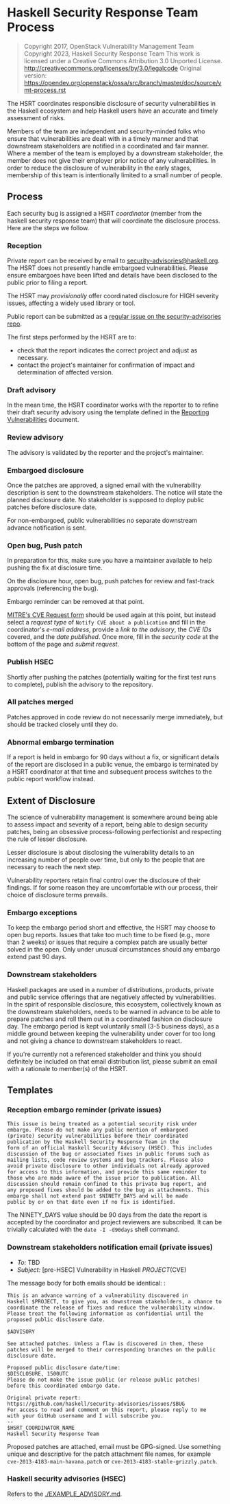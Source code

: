 # Haskell Security Response Team Process

> Copyright 2017, OpenStack Vulnerability Management Team
> Copyright 2023, Haskell Security Response Team
> This work is licensed under a Creative Commons Attribution 3.0 Unported License.
>   http://creativecommons.org/licenses/by/3.0/legalcode
> Original version: https://opendev.org/openstack/ossa/src/branch/master/doc/source/vmt-process.rst

The HSRT coordinates responsible disclosure of security vulnerabilities in
the Haskell ecosystem and help Haskell users have an accurate and timely
assessment of risks.

Members of the team are independent and security-minded folks who ensure
that vulnerabilities are dealt with in a timely manner and that
downstream stakeholders are notified in a coordinated and fair manner.
Where a member of the team is employed by a downstream stakeholder, the
member does not give their employer prior notice of any vulnerabilities.
In order to reduce the disclosure of vulnerability in the early stages,
membership of this team is intentionally limited to a small number of
people.

## Process

Each security bug is assigned a HSRT *coordinator* (member from the
haskell security response team) that will coordinate the
disclosure process. Here are the steps we follow.

### Reception

Private report can be received by email to [security-advisories@haskell.org](mailto:security-advisories@haskell.org).
The HSRT does not presently handle embargoed vulnerabilities.
Please ensure embargoes have been lifted and details have been disclosed to the public prior to filing a report.

The HSRT may *provisionally* offer coordinated disclosure for
HIGH severity issues, affecting a widely used library or tool.

Public report can be submitted as a [regular issue on the security-advisories repo](https://github.com/haskell/security-advisories/issues).

The first steps performed by the HSRT are to:

-   check that the report indicates the correct project and adjust as
    necessary.
-   contact the project's maintainer for confirmation
    of impact and determination of affected version.

### Draft advisory

In the mean time, the HSRT coordinator works with the reporter to
to refine their draft security advisory using the template defined
in the [Reporting Vulnerabilities](./CONTRIBUTING.md) document.

### Review advisory

The advisory is validated by the reporter and the project's maintainer.

### Embargoed disclosure

Once the patches are approved, a signed email
with the vulnerability description is sent to the downstream
stakeholders. The notice will state the planned disclosure date.
No stakeholder is supposed to deploy public patches before
disclosure date.

For non-embargoed, public vulnerabilities no separate downstream advance
notification is sent.

### Open bug, Push patch

In preparation for this, make sure you have a maintainer available to
help pushing the fix at disclosure time.

On the disclosure hour, open bug, push patches for review and
fast-track approvals (referencing the bug).

Embargo reminder can be removed at that point.

[MITRE's CVE Request form](https://cveform.mitre.org/) should be used
again at this point, but instead select a *request type* of
`Notify CVE about a publication` and fill in the coordinator's *e-mail
address*, provide a *link to the advisory*, the *CVE IDs* covered, and
the *date published*. Once more, fill in the
*security code* at the bottom of the page and *submit request*.

### Publish HSEC

Shortly after pushing the patches (potentially waiting for the first
test runs to complete), publish the advisory to the repository.

### All patches merged

Patches approved in code review do not necessarily merge immediately,
but should be tracked closely until they do.

### Abnormal embargo termination

If a report is held in embargo for 90 days without a fix, or significant
details of the report are disclosed in a public venue, the embargo is
terminated by a HSRT coordinator at that time and subsequent process
switches to the public report workflow instead.

## Extent of Disclosure

The science of vulnerability management is somewhere around being able
to assess impact and severity of a report, being able to design security
patches, being an obsessive process-following perfectionist and
respecting the rule of lesser disclosure.

Lesser disclosure is about disclosing the vulnerability details to an
increasing number of people over time, but only to the people that are
necessary to reach the next step.

Vulnerability reporters retain final control over the disclosure of
their findings. If for some reason they are uncomfortable with our
process, their choice of disclosure terms prevails.

### Embargo exceptions

To keep the embargo period short and effective, the HSRT may choose to
open bug reports. Issues that take too much time to be fixed (e.g., more
than 2 weeks) or issues that require a complex patch are usually better
solved in the open. Only under unusual circumstances should any embargo
extend past 90 days.

### Downstream stakeholders

Haskell packages are used in a number of distributions,
products, private and public service offerings that are negatively
affected by vulnerabilities. In the spirit of responsible disclosure,
this ecosystem, collectively known as the downstream stakeholders, needs
to be warned in advance to be able to prepare patches and roll them out
in a coordinated fashion on disclosure day. The embargo period is kept
voluntarily small (3-5 business days), as a middle ground between
keeping the vulnerability under cover for too long and not giving a
chance to downstream stakeholders to react.

If you're currently not a referenced stakeholder and think you should
definitely be included on that email distribution list, please submit an
email with a rationale to member(s) of the HSRT.

## Templates

### Reception embargo reminder (private issues)

    This issue is being treated as a potential security risk under
    embargo. Please do not make any public mention of embargoed
    (private) security vulnerabilities before their coordinated
    publication by the Haskell Security Response Team in the
    form of an official Haskell Security Advisory (HSEC). This includes
    discussion of the bug or associated fixes in public forums such as
    mailing lists, code review systems and bug trackers. Please also
    avoid private disclosure to other individuals not already approved
    for access to this information, and provide this same reminder to
    those who are made aware of the issue prior to publication. All
    discussion should remain confined to this private bug report, and
    any proposed fixes should be added to the bug as attachments. This
    embargo shall not extend past $NINETY_DAYS and will be made
    public by or on that date even if no fix is identified.

The NINETY_DAYS value should be 90 days from the date the report is
accepted by the coordinator and project reviewers are subscribed. It can
be trivially calculated with the `date -I -d90days` shell command.

### Downstream stakeholders notification email (private issues)

-   *To:* TBD
-   *Subject:* [pre-HSEC] Vulnerability in Haskell $PROJECT ($CVE)

The message body for both emails should be identical: :

    This is an advance warning of a vulnerability discovered in
    Haskell $PROJECT, to give you, as downstream stakeholders, a chance to
    coordinate the release of fixes and reduce the vulnerability window.
    Please treat the following information as confidential until the
    proposed public disclosure date.

    $ADVISORY

    See attached patches. Unless a flaw is discovered in them, these
    patches will be merged to their corresponding branches on the public
    disclosure date.

    Proposed public disclosure date/time:
    $DISCLOSURE, 1500UTC
    Please do not make the issue public (or release public patches)
    before this coordinated embargo date.

    Original private report:
    https://github.com/haskell/security-advisories/issues/$BUG
    For access to read and comment on this report, please reply to me
    with your GitHub username and I will subscribe you.
    --
    $HSRT_COORDINATOR_NAME
    Haskell Security Response Team

Proposed patches are attached, email must be GPG-signed. Use something
unique and descriptive for the patch attachment file names, for example
`cve-2013-4183-main-havana.patch` or
`cve-2013-4183-stable-grizzly.patch`.

### Haskell security advisories (HSEC)

Refers to the [./EXAMPLE_ADVISORY.md](./EXAMPLE_ADVISORY.md).
